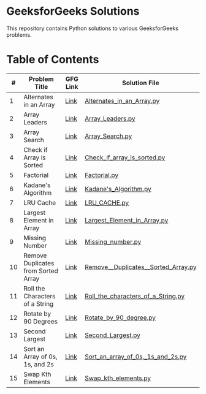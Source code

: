 # GeeksforGeeks Solutions

This repository contains Python solutions to various GeeksforGeeks problems.

# Table of Contents

| #  | Problem Title                                        | GFG Link                                                                 | Solution File                                                                 |
|----|------------------------------------------------------|-------------------------------------------------------------------------------|--------------------------------------------------------------------------------|
| 1  | Alternates in an Array                               | [Link](https://www.geeksforgeeks.org/alternates-in-an-array/)                 | [Alternates_in_an_Array.py](https://github.com/amargupta28/geeksForgeeks/blob/main/Alternates_in_an_Array.py) |
| 2  | Array Leaders                                        | [Link](https://www.geeksforgeeks.org/array-leaders/)                          | [Array_Leaders.py](https://github.com/amargupta28/geeksForgeeks/blob/main/Array_Leaders.py) |
| 3  | Array Search                                         | [Link](https://www.geeksforgeeks.org/array-search/)                           | [Array_Search.py](https://github.com/amargupta28/geeksForgeeks/blob/main/Array_Search.py) |
| 4  | Check if Array is Sorted                             | [Link](https://www.geeksforgeeks.org/check-if-array-is-sorted/)               | [Check_if_array_is_sorted.py](https://github.com/amargupta28/geeksForgeeks/blob/main/Check_if_array_is_sorted.py) |
| 5  | Factorial                                            | [Link](https://www.geeksforgeeks.org/factorial/)                              | [Factorial.py](https://github.com/amargupta28/geeksForgeeks/blob/main/Factorial.py) |
| 6  | Kadane's Algorithm                                   | [Link](https://www.geeksforgeeks.org/kadans-algorithm/)                       | [Kadane's_Algorithm.py](https://github.com/amargupta28/geeksForgeeks/blob/main/Kadane's_Algorithm.py) |
| 7  | LRU Cache                                            | [Link](https://www.geeksforgeeks.org/lru-cache/)                              | [LRU_CACHE.py](https://github.com/amargupta28/geeksForgeeks/blob/main/LRU_CACHE.py) |
| 8  | Largest Element in Array                             | [Link](https://www.geeksforgeeks.org/largest-element-in-array/)               | [Largest_Element_in_Array.py](https://github.com/amargupta28/geeksForgeeks/blob/main/Largest_Element_in_Array.py) |
| 9  | Missing Number                                       | [Link](https://www.geeksforgeeks.org/missing-number/)                         | [Missing_number.py](https://github.com/amargupta28/geeksForgeeks/blob/main/Missing_number.py) |
| 10 | Remove Duplicates from Sorted Array                  | [Link](https://www.geeksforgeeks.org/remove-duplicates-from-sorted-array/)    | [Remove__Duplicates__Sorted_Array.py](https://github.com/amargupta28/geeksForgeeks/blob/main/Remove__Duplicates__Sorted_Array.py) |
| 11 | Roll the Characters of a String                      | [Link](https://www.geeksforgeeks.org/roll-the-characters-of-a-string/)        | [Roll_the_characters_of_a_String.py](https://github.com/amargupta28/geeksForgeeks/blob/main/Roll_the_characters_of_a_String.py) |
| 12 | Rotate by 90 Degrees                                 | [Link](https://www.geeksforgeeks.org/rotate-by-90-degrees/)                   | [Rotate_by_90_degree.py](https://github.com/amargupta28/geeksForgeeks/blob/main/Rotate_by_90_degree.py) |
| 13 | Second Largest                                       | [Link](https://www.geeksforgeeks.org/second-largest/)                         | [Second_Largest.py](https://github.com/amargupta28/geeksForgeeks/blob/main/Second_Largest.py) |
| 14 | Sort an Array of 0s, 1s, and 2s                      | [Link](https://www.geeksforgeeks.org/sort-an-array-of-0s-1s-and-2s/)          | [Sort_an_array_of_0s,_1s_and_2s.py](https://github.com/amargupta28/geeksForgeeks/blob/main/Sort_an_array_of_0s,_1s_and_2s.py) |
| 15 | Swap Kth Elements                                    | [Link](https://www.geeksforgeeks.org/swap-kth-elements/)                      | [Swap_kth_elements.py](https://github.com/amargupta28/geeksForgeeks/blob/main/Swap_kth_elements.py) |

